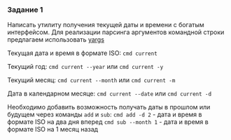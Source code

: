 ### Задание 1

Написать утилиту получения текущей даты и времени с богатым интерфейсом.
Для реализации парсинга аргументов командной строки предлагаем использовать [yargs](https://github.com/yargs/yargs)

Текущая дата и время в формате ISO:
`cmd current`

Текущий год:
`cmd current --year` или `cmd current -y`

Текущий месяц:
`cmd current --month` или `cmd current -m`

Дата в календарном месяце:
`cmd current --date` или `cmd current -d`

Необходимо добавить возможность получать даты в прошлом или будущем через команды `add` и `sub`:
`cmd add -d 2` - дата и время в формате ISO на два дня вперед
`cmd sub --month 1` - дата и время в формате ISO на 1 месяц назад